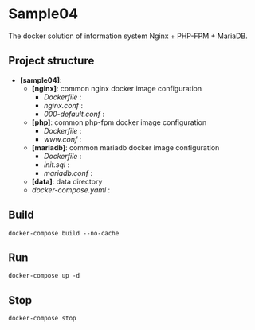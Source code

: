 # Sample04

The docker solution of information system Nginx + PHP-FPM + MariaDB.

## Project structure

+ __[sample04]__:
  + __[nginx]__: common nginx docker image configuration
    + _Dockerfile_ :
    + _nginx.conf_ :
    + _000-default.conf_ :
  + __[php]__: common php-fpm docker image configuration
    + _Dockerfile_ :
    + _www.conf_ :
  + __[mariadb]__: common mariadb docker image configuration
    + _Dockerfile_ :
    + _init.sql_ :
    + _mariadb.conf_ :
  + __[data]__: data directory
  + _docker-compose.yaml_ :

## Build

```
docker-compose build --no-cache
```

## Run

```
docker-compose up -d
```

## Stop

```
docker-compose stop
```
